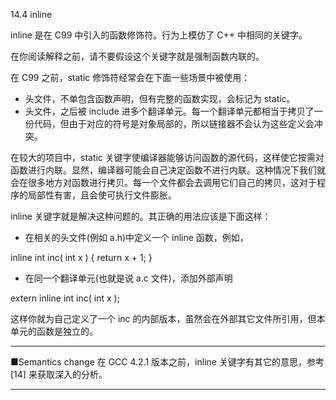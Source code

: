 14.4 inline

inline 是在 C99 中引入的函数修饰符。行为上模仿了 C++ 中相同的关键字。

在你阅读解释之前，请不要假设这个关键字就是强制函数内联的。

在 C99 之前，static 修饰符经常会在下面一些场景中被使用：

* 头文件，不单包含函数声明，但有完整的函数实现，会标记为 static。
* 头文件，之后被 include 进多个翻译单元。每一个翻译单元都相当于拷贝了一份代码，但由于对应的符号是对象局部的，所以链接器不会认为这些定义会冲突。

在较大的项目中，static 关键字使编译器能够访问函数的源代码，这样使它按需对函数进行内联。显然，编译器可能会自己决定函数不进行内联。这种情况下我们就会在很多地方对函数进行拷贝。每一个文件都会去调用它们自己的拷贝，这对于程序的局部性有害，且会使可执行文件膨胀。

inline 关键字就是解决这种问题的。其正确的用法应该是下面这样：

* 在相关的头文件\(例如 a.h\)中定义一个 inline 函数，例如，

inline int inc\( int x \) { return x + 1; }

* 在同一个翻译单元\(也就是说 a.c 文件\)，添加外部声明

extern inline int inc\( int x \);

这样你就为自己定义了一个 inc 的内部版本，虽然会在外部其它文件所引用，但本单元的函数是独立的。

---

 ■Semantics change 在 GCC 4.2.1 版本之前，inline 关键字有其它的意思，参考 \[14\] 来获取深入的分析。

---

 



